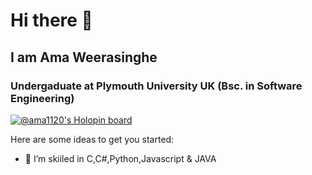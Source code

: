 # Hi there 👋
## I am Ama Weerasinghe

### Undergaduate at Plymouth University UK (Bsc. in Software Engineering)

[![@ama1120's Holopin board](https://holopin.me/ama1120)](https://holopin.io/@ama1120)


Here are some ideas to get you started:

- 🌱 I’m skiiled in C,C#,Python,Javascript & JAVA
  

